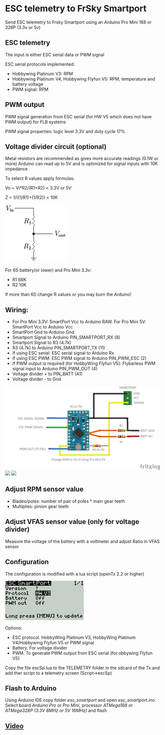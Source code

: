 # ESC telemetry to FrSky Smartport

Send ESC telemetry to Frsky Smartport using an Arduino Pro Mini 168 or 328P (3.3v or 5v)

## ESC telemetry

The input is either ESC serial data or PWM signal

ESC serial protocols implemented:

- Hobbywing Platinum V3: RPM
- Hobbywing Platinum V4, Hobbywing Flyfun V5: RPM, temperature and battery voltage
- PWM signal: RPM

## PWM output

PWM signal generation from ESC serial (for HW V5 which does not have PWM output) for FLB systems

PWM signal properties: logic level 3.3V and duty cycle 17%

## Voltage divider circuit (optional)

Metal resistors are recommended as gives more accurate readings (0.1W or more)
Arduino can read up to 5V and is optimized for signal inputs with 10K impedance

To select R values apply formulas:

Vo = Vi*R2/(R1+R2) < 3.3V or 5V

Z = 1/((1/R1)+(1/R2)) < 10K

<img src="./images/Resistive_divider.png" width="200">

For 6S battery(or lower) and Pro Mini 3.3v:

 - R1 68K
 - R2 10K

If more than 6S change R values or you may burn the Arduino!

## Wiring:

 - For Pro Mini 3.3V: SmartPort Vcc to Arduino RAW. For Pro Mini 5V: SmartPort Vcc to Arduino Vcc
 - SmartPort Gnd to Arduino Gnd
 - Smartport Signal to Arduino PIN_SMARTPORT_RX (8)
 - Smartport Signal to R3 (4.7k)
 - R3 (4.7k) to Arduino PIN_SMARTPORT_TX (11)
 - If using ESC serial: ESC serial signal to Arduino Rx
 - If using ESC PWM: ESC PWM signal to Arduino PIN_PWM_ESC (2)
 - If PWM output is required (for HobbyWing Flyfun V5): Flybarless PWM signal input to Arduino PIN_PWM_OUT (4)
 - Voltage divider + to PIN_BATT (A1)
 - Voltage divider - to Gnd

<img src="./images/esc_smartport9.png" width="600">
<img src="./images/top.jpg" width="400">
<img src="./images/bottom.jpg" width="400">


## Adjust RPM sensor value

- Blades/poles: number of pair of poles * main gear teeth  
- Multiplies: pinion gear teeth

## Adjust VFAS sensor value (only for voltage divider)

Measure the voltage of the battery with a voltmeter and adjust Ratio in VFAS sensor

## Configuration

The configuration is modified with a lua script (openTx 2.2 or higher)

<img src="./images/escSp2.png">

Options:

- ESC protocol. HobbyWing Platinum V3, HobbyWing Platinum V4/Hobbywing Flyfun V5 or PWM signal
- Battery. For voltage divider
- PWM. To generate PWM output from ESC serial  (for obbywing Flyfun V5)

Copy the file escSp.lua to the TELEMETRY folder in the sdcard of the Tx and add ther script to a telemetry screen (Script->escSp)

## Flash to Arduino

Using Arduino IDE copy folder *esc_smartport* and open *esc_smartport.ino*. Select board *Arduino Pro or Pro Mini*, processor *ATMega168 or ATMega328P (3.3V 8MHz or 5V 16MHz)* and flash

## [Video](https://youtu.be/Mby2rlmAMlU)
